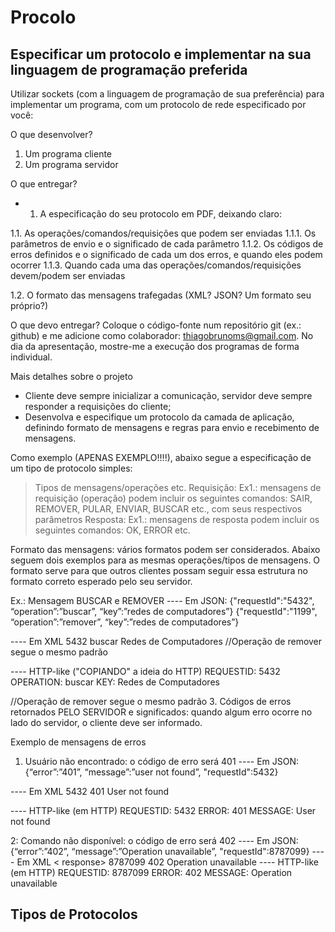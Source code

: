 # Procolo

## Especificar um protocolo e implementar na sua linguagem de programação preferida

Utilizar sockets (com a linguagem de programação de sua preferência) para implementar um programa, com um protocolo de rede especificado por você:

O que desenvolver?
1. Um programa cliente
2. Um programa servidor

O que entregar?
- 1. A especificação do seu protocolo em PDF, deixando claro:

1.1. As operações/comandos/requisições que podem ser enviadas
1.1.1. Os parâmetros de envio e o significado de cada parâmetro
1.1.2. Os códigos de erros definidos e o significado de cada um dos erros, e quando eles podem ocorrer
1.1.3. Quando cada uma das operações/comandos/requisições devem/podem ser enviadas

1.2. O formato das mensagens trafegadas (XML? JSON? Um formato seu próprio?)

O que devo entregar? Coloque o código-fonte num repositório git (ex.: github) e me adicione como colaborador: thiagobrunoms@gmail.com. No dia da apresentação, mostre-me a execução dos programas de forma individual.

Mais detalhes sobre o projeto

- Cliente deve sempre inicializar a comunicação, servidor deve sempre responder a requisições do cliente;
- Desenvolva e especifique um protocolo da camada de aplicação, definindo formato de mensagens e regras para envio e recebimento de mensagens.

Como exemplo (APENAS EXEMPLO!!!!), abaixo segue a especificação de um tipo de protocolo simples:

> Tipos de mensagens/operações etc.
Requisição: Ex1.: mensagens de requisição (operação) podem incluir os seguintes comandos: SAIR, REMOVER, PULAR, ENVIAR, BUSCAR etc., com seus respectivos parâmetros
Resposta: Ex1.: mensagens de resposta podem incluir os seguintes comandos: OK, ERROR etc.

Formato das mensagens: vários formatos podem ser considerados. Abaixo seguem dois exemplos para as mesmas operações/tipos de mensagens. O formato serve para que outros clientes possam seguir essa estrutura no formato correto esperado pelo seu servidor.

Ex.: Mensagem BUSCAR e REMOVER
---- Em JSON:
{"requestId":"5432", “operation”:”buscar”, “key”:”redes de computadores”}
{"requestId":"1199", “operation”:”remover”, “key”:”redes de computadores”}

---- Em XML
<request>
<requestId>5432</requestId>
<operation>buscar</operation>
<key>Redes de Computadores</key>
</request>
//Operação de remover segue o mesmo padrão

---- HTTP-like ("COPIANDO" a ideia do HTTP)
REQUESTID: 5432
OPERATION: buscar
KEY: Redes de Computadores

//Operação de remover segue o mesmo padrão
3. Códigos de erros retornados PELO SERVIDOR e significados: quando algum erro ocorre no lado do servidor, o cliente deve ser informado.

Exemplo de mensagens de erros

1. Usuário não encontrado: o código de erro será 401
---- Em JSON:
{“error”:”401”, “message”:”user not found”, "requestId":5432}

---- Em XML
<response>
<requestId>5432</requestId>
<error>401</error>
<message>User not found</message>
</response>

---- HTTP-like (em HTTP)
REQUESTID: 5432
ERROR: 401
MESSAGE: User not found

2: Comando não disponível: o código de erro será 402
---- Em JSON:
{“error”:”402”, “message”:”Operation unavailable”, "requestId":8787099}
---- Em XML
< response>
<requestId>8787099</requestId>
<error>402</error>
<message>Operation unavailable</message>
</response>
---- HTTP-like (em HTTP)
REQUESTID: 8787099
ERROR: 402
MESSAGE: Operation unavailable

## Tipos de Protocolos


